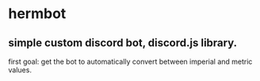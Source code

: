 # hermbot
## simple custom discord bot, discord.js library.

first goal: get the bot to automatically convert between imperial and metric values.